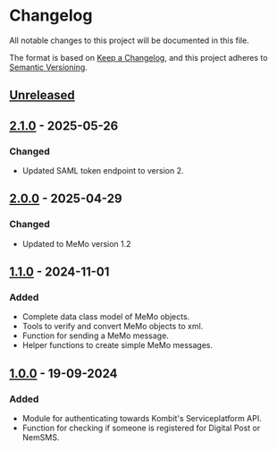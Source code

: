 # Changelog

All notable changes to this project will be documented in this file.

The format is based on [Keep a Changelog](https://keepachangelog.com/en/1.0.0/),
and this project adheres to [Semantic Versioning](https://semver.org/spec/v2.0.0.html).

## [Unreleased]

## [2.1.0] - 2025-05-26

### Changed

- Updated SAML token endpoint to version 2.

## [2.0.0] - 2025-04-29

### Changed

- Updated to MeMo version 1.2

## [1.1.0] - 2024-11-01

### Added

- Complete data class model of MeMo objects.
- Tools to verify and convert MeMo objects to xml.
- Function for sending a MeMo message.
- Helper functions to create simple MeMo messages.

## [1.0.0] - 19-09-2024

### Added

- Module for authenticating towards Kombit's Serviceplatform API.
- Function for checking if someone is registered for Digital Post or NemSMS.

[Unreleased]: https://github.com/itk-dev-rpa/python-serviceplatformen/compare/2.1.0...HEAD
[2.1.0]: https://github.com/itk-dev-rpa/python-serviceplatformen/releases/tag/2.1.0
[2.0.0]: https://github.com/itk-dev-rpa/python-serviceplatformen/releases/tag/2.0.0
[1.1.0]: https://github.com/itk-dev-rpa/python-serviceplatformen/releases/tag/1.1.0
[1.0.0]: https://github.com/itk-dev-rpa/python-serviceplatformen/releases/tag/1.0.0
